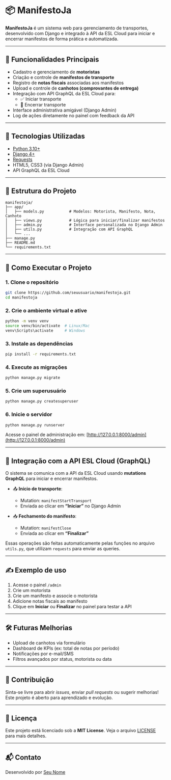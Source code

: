 # 📦 ManifestoJa

**ManifestoJa** é um sistema web para gerenciamento de transportes, desenvolvido com Django e integrado à API da ESL Cloud para iniciar e encerrar manifestos de forma prática e automatizada.

---

## 🚛 Funcionalidades Principais

- Cadastro e gerenciamento de **motoristas**
- Criação e controle de **manifestos de transporte**
- Registro de **notas fiscais** associadas aos manifestos
- Upload e controle de **canhotos (comprovantes de entrega)**
- Integração com API GraphQL da ESL Cloud para:
  - ✅ Iniciar transporte
  - 🛑 Encerrar transporte
- Interface administrativa amigável (Django Admin)
- Log de ações diretamente no painel com feedback da API

---

## 🔧 Tecnologias Utilizadas

- [Python 3.10+](https://www.python.org/)
- [Django 4+](https://www.djangoproject.com/)
- [Requests](https://docs.python-requests.org/)
- HTML5, CSS3 (via Django Admin)
- API GraphQL da ESL Cloud

---

## 📂 Estrutura do Projeto

```
manifestoja/
├── app/
│   ├── models.py           # Modelos: Motorista, Manifesto, Nota, Canhoto
│   ├── views.py            # Lógica para iniciar/finalizar manifestos
│   ├── admin.py            # Interface personalizada no Django Admin
│   ├── utils.py            # Integração com API GraphQL
│   └── ...
├── manage.py
├── README.md
└── requirements.txt
```

---

## 🚀 Como Executar o Projeto

### 1. Clone o repositório

```bash
git clone https://github.com/seuusuario/manifestoja.git
cd manifestoja
```

### 2. Crie o ambiente virtual e ative

```bash
python -m venv venv
source venv/bin/activate  # Linux/Mac
venv\Scripts\activate     # Windows
```

### 3. Instale as dependências

```bash
pip install -r requirements.txt
```

### 4. Execute as migrações

```bash
python manage.py migrate
```

### 5. Crie um superusuário

```bash
python manage.py createsuperuser
```

### 6. Inicie o servidor

```bash
python manage.py runserver
```

Acesse o painel de administração em: [http://127.0.0.1:8000/admin](http://127.0.0.1:8000/admin)

---

## 🔌 Integração com a API ESL Cloud (GraphQL)

O sistema se comunica com a API da ESL Cloud usando **mutations GraphQL** para iniciar e encerrar manifestos.

- 📤 **Início de transporte**:
  - Mutation: `manifestStartTransport`
  - Enviada ao clicar em **“Iniciar”** no Django Admin

- 📥 **Fechamento do manifesto**:
  - Mutation: `manifestClose`
  - Enviada ao clicar em **“Finalizar”**

Essas operações são feitas automaticamente pelas funções no arquivo `utils.py`, que utilizam `requests` para enviar as queries.

---

## ✍️ Exemplo de uso

1. Acesse o painel `/admin`
2. Crie um motorista
3. Crie um manifesto e associe o motorista
4. Adicione notas fiscais ao manifesto
5. Clique em **Iniciar** ou **Finalizar** no painel para testar a API

---

## 🛠️ Futuras Melhorias

- Upload de canhotos via formulário
- Dashboard de KPIs (ex: total de notas por período)
- Notificações por e-mail/SMS
- Filtros avançados por status, motorista ou data

---

## 🤝 Contribuição

Sinta-se livre para abrir *issues*, enviar *pull requests* ou sugerir melhorias! Este projeto é aberto para aprendizado e evolução.

---

## 📄 Licença

Este projeto está licenciado sob a **MIT License**. Veja o arquivo [LICENSE](LICENSE) para mais detalhes.

---

## 📬 Contato

Desenvolvido por [Seu Nome](https://github.com/lgluiz1)

